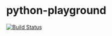# python-playground
[![Build 
Status](https://travis-ci.org/danan165/python-playground.svg?branch=master)](https://travis-ci.org/danan165/python-playground)
